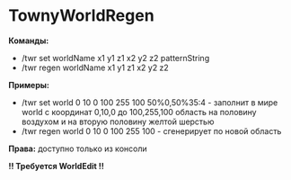 TownyWorldRegen
===============

<b>Команды:</b>
<ul>
<li>/twr set worldName x1 y1 z1 x2 y2 z2 patternString</li>
<li>/twr regen worldName x1 y1 z1 x2 y2 z2</li>
</ul>

<b>Примеры:</b>
<ul>
<li>/twr set world 0 10 0 100 255 100 50%0,50%35:4 - заполнит в мире world с координат 0,10,0 до 100,255,100 область на половину воздухом и на вторую половину желтой шерстью</li>
<li>/twr regen world 0 10 0 100 255 100 - сгенерирует по новой область</li>
</ul>

<b>Права:</b> доступно только из консоли

<b>!! Требуется WorldEdit !!</b>
